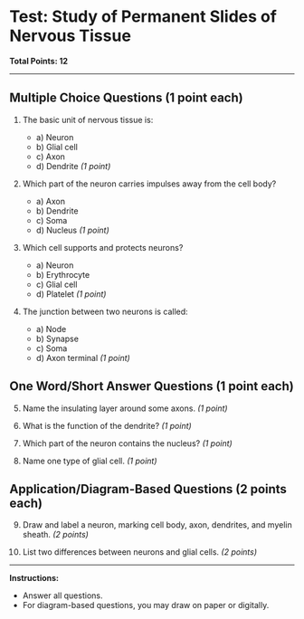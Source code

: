 # Test: Study of Permanent Slides of Nervous Tissue

**Total Points: 12**

---

## Multiple Choice Questions (1 point each)

1. The basic unit of nervous tissue is:
    - a) Neuron
    - b) Glial cell
    - c) Axon
    - d) Dendrite
    *(1 point)*

2. Which part of the neuron carries impulses away from the cell body?
    - a) Axon
    - b) Dendrite
    - c) Soma
    - d) Nucleus
    *(1 point)*

3. Which cell supports and protects neurons?
    - a) Neuron
    - b) Erythrocyte
    - c) Glial cell
    - d) Platelet
    *(1 point)*

4. The junction between two neurons is called:
    - a) Node
    - b) Synapse
    - c) Soma
    - d) Axon terminal
    *(1 point)*

## One Word/Short Answer Questions (1 point each)

5. Name the insulating layer around some axons.
   *(1 point)*

6. What is the function of the dendrite?
   *(1 point)*

7. Which part of the neuron contains the nucleus?
   *(1 point)*

8. Name one type of glial cell.
   *(1 point)*

## Application/Diagram-Based Questions (2 points each)

9. Draw and label a neuron, marking cell body, axon, dendrites, and myelin sheath.
   *(2 points)*

10. List two differences between neurons and glial cells.
   *(2 points)*

---

**Instructions:**
- Answer all questions.
- For diagram-based questions, you may draw on paper or digitally.